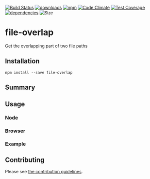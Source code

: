 [![Build Status](https://travis-ci.org/tandrewnichols/file-overlap.png)](https://travis-ci.org/tandrewnichols/file-overlap) [![downloads](http://img.shields.io/npm/dm/file-overlap.svg)](https://npmjs.org/package/file-overlap) [![npm](http://img.shields.io/npm/v/file-overlap.svg)](https://npmjs.org/package/file-overlap) [![Code Climate](https://codeclimate.com/github/tandrewnichols/file-overlap/badges/gpa.svg)](https://codeclimate.com/github/tandrewnichols/file-overlap) [![Test Coverage](https://codeclimate.com/github/tandrewnichols/file-overlap/badges/coverage.svg)](https://codeclimate.com/github/tandrewnichols/file-overlap) [![dependencies](https://david-dm.org/tandrewnichols/file-overlap.png)](https://david-dm.org/tandrewnichols/file-overlap) ![Size](https://img.shields.io/badge/size-368b-brightgreen.svg)

# file-overlap

Get the overlapping part of two file paths

## Installation

`npm install --save file-overlap`

## Summary

## Usage

### Node
### Browser

### Example

## Contributing

Please see [the contribution guidelines](CONTRIBUTING.md).
